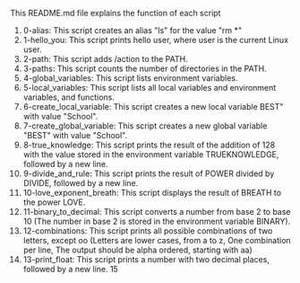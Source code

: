 This README.md file explains the function of each script
1. 0-alias: This script creates an alias "ls" for the value "rm *"
2. 1-hello_you: This script prints hello user, where user is the current Linux user.
3. 2-path: This script adds /action to the PATH.
4. 3-paths: This script counts the number of directories in the PATH.
5. 4-global_variables: This script lists environment variables.
6. 5-local_variables: This script lists all local variables and environment variables, and functions.
7. 6-create_local_variable: This script creates a new local variable BEST" with value "School".
8. 7-create_global_variable: This script creates a new global variable "BEST" with value "School".  
9. 8-true_knowledge: This script prints the result of the addition of 128 with the value stored in the environment variable TRUEKNOWLEDGE, followed by a new line.
10. 9-divide_and_rule: This script prints the result of POWER divided by DIVIDE, followed by a new line.
11. 10-love_exponent_breath: This script displays the result of BREATH to the power LOVE.   
12. 11-binary_to_decimal: This script converts a number from base 2 to base 10 (The number in base 2 is stored in the environment variable BINARY). 
13. 12-combinations: This script prints all possible combinations of two letters, except oo (Letters are lower cases, from a to z, One combination per line, The output should be alpha ordered, starting with aa)
14. 13-print_float: This script prints a number with two decimal places, followed by a new line.
15 
